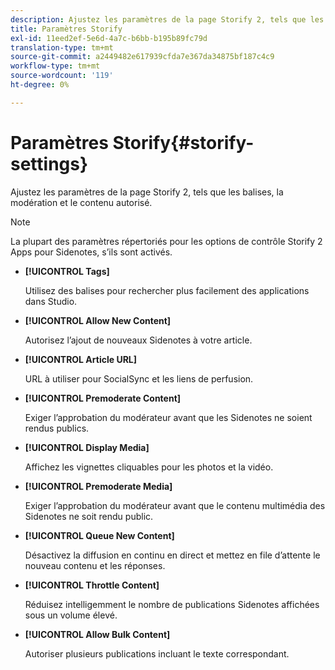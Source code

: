 ```yaml
---
description: Ajustez les paramètres de la page Storify 2, tels que les balises, la modération et le contenu autorisé.
title: Paramètres Storify
exl-id: 11eed2ef-5e6d-4a7c-b6bb-b195b89fc79d
translation-type: tm+mt
source-git-commit: a2449482e617939cfda7e367da34875bf187c4c9
workflow-type: tm+mt
source-wordcount: '119'
ht-degree: 0%

---
```


# Paramètres Storify{#storify-settings}

Ajustez les paramètres de la page Storify 2, tels que les balises, la modération et le contenu autorisé.

>[!NOTE]
>
>La plupart des paramètres répertoriés pour les options de contrôle Storify 2 Apps pour Sidenotes, s’ils sont activés.

* **[!UICONTROL Tags]**

   Utilisez des balises pour rechercher plus facilement des applications dans Studio.

* **[!UICONTROL Allow New Content]**

   Autorisez l’ajout de nouveaux Sidenotes à votre article.

* **[!UICONTROL Article URL]**

   URL à utiliser pour SocialSync et les liens de perfusion.

* **[!UICONTROL Premoderate Content]**

   Exiger l’approbation du modérateur avant que les Sidenotes ne soient rendus publics.

* **[!UICONTROL Display Media]**

   Affichez les vignettes cliquables pour les photos et la vidéo.

* **[!UICONTROL Premoderate Media]**

   Exiger l’approbation du modérateur avant que le contenu multimédia des Sidenotes ne soit rendu public.

* **[!UICONTROL Queue New Content]**

   Désactivez la diffusion en continu en direct et mettez en file d’attente le nouveau contenu et les réponses.

* **[!UICONTROL Throttle Content]**

   Réduisez intelligemment le nombre de publications Sidenotes affichées sous un volume élevé.

* **[!UICONTROL Allow Bulk Content]**

   Autoriser plusieurs publications incluant le texte correspondant.
